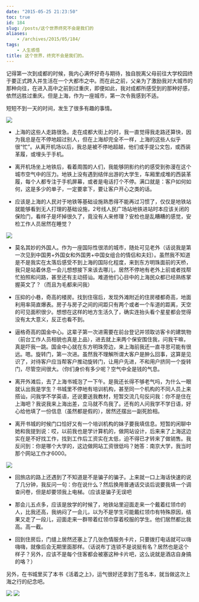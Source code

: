 ```yaml
---
date: "2015-05-25 21:23:50"
toc: true
id: 184
slug: /posts/这个世界终究不会是我们的
aliases:
    - /archives/2015/05/184/
tags:
    - 人生感悟
title: 这个世界，终究不会是我们的。
---
```


记得第一次到成都的时候，我内心满怀好奇与期待，独自脱离父母前往大学校园终于要正式跨入并生活在一个大都市之中。而在此之前，父亲为了激励我对大城市的那种向往，在进入高中之前到过重庆，即便如此，我对成都所感受到的那种好感，依然远胜过重庆。但是上海，作为一座城市，第一次令我感到不适。

短短不到一天的时间，发生了很多有趣的事情。

<!-- more -->

![](/images/posts/184/1.jpeg)

* 上海的这些人走路很急。走在成都大街上的时，我一直觉得我走路还算快，因为我总是在不停地超过别人，但在上海却完全不一样，上海的这些人似乎很“忙”。从离开机场以后，我总是被不停地超越，他们或手提公文包，或西装革履，或埋头于手机。

* 离开机场坐上地铁后，看着周围的人们，我能够阴影约约的感受到弥漫在这个城市空气中的压力。地铁上没有遇到结伴出游的大学生，车厢里成堆的西装革履，每个人都专注于手机屏幕，或者是电话打个不停。满口就是：客户如何如何，这是多少的单子，一定要拿下，要让客户开心之类的话。

* 应该是上海的人民对于地铁等基础设施熟悉得不能再过习惯了，仅仅是地铁站就能够看到无人打理的基础设施，2号线人民广场站地铁进站时本应该关闭的保险门，看样子是坏掉很久了，竟没有人来修理？安检也是乱糟糟的感觉，安检工作人员居然在睡觉？

![](/images/posts/184/2.jpeg)

* 莫名其妙的外国人。作为一座国际性很浓的城市，随处可见老外（话说我是第一次见到中国男+外国女和外国男+中国女组合的情侣和夫妇）。虽然我不知道是不是我实在太落后感受不到上海的国际化程度，来到东方明珠面前的天桥，我只是站着休息一会儿想想接下来该去哪儿，居然不停地有老外上前或者找帮忙拍照和问路，甚至还有主动搭讪。难道他们心目中的上海民众都已经熟练掌握英文了？（而且为毛都来问我）

* 压抑的小巷，奇高的楼房。找到住宿后，发现外滩附近的住房楼都奇高，地面利用率简直爆表。房子与房子之间的间距只有两个或者一个车道的距离，天空的可见面积很少。想想在这样的地方生活久了，确实连抬头看个星星都会觉得没有太大意义，反正也看不到。

* 逼格奇高的国金中心。这辈子第一次进需要在前台登记并领取访客卡的建筑物（前台工作人员相貌也真是上品），进去就上来两个保安围住我，问我干嘛，真是吓我一跳。国金中心就在东方明珠旁边，来上海前我还一直寻思可能有很远。嗯。旋转门，第一次进。虽然我不理解所谓大客户是肿么回事，这算是见识了，对待客户应当帮客户推动旋转门，让用户先进，不和用户挤同一个旋转门，尽管空间很大。（你们身价有多少呢？空气中全是钱的气息。

* 离开外滩后，去了上海书城泡了一下午。是我还长得不够老气吗，为什么一眼就认出我是学生？书城里不停地有培训机构，甚至同一个机构的不同人员上来搭讪，问我学不学英语，还说要送我教材，短暂交流几句反问我：你不是住在上海吧？我说我来上海出差，立马就不鸟我了。还有的人问我学不学日语，好心给他填了一份信息（虽然都是假的），居然还摆出一副死脸相。

* 离开书城的时候门口恰好又有一个培训机构的妹子要我填信息。短暂的闲聊中她和我提到说：哎，以前我也是学计算机的，做网站设计，后来来了上海这边实在是不好找工作，找到工作后工资实在太低，迫不得已才转来了做销售。我反问到：你是哪个大学的，这边做网站工资很低吗？她答：南京大学，我当时那个网站工作才6000。

![](/images/posts/184/5.jpeg)

* 回旅店的路上还遇到了不知道是不是骗子的骗子。上来就一口上海话快速的说了几分钟，我反问一句：你在说什么？然后换用普通话交谈后说要我填一个调查问卷，但是却要领我上电梯。（应该是骗子无误吧

* 那会儿五点多，应该是放学的时候了，地铁站里迎面走来一个戴着红领巾的人，比我还高，我纳闷了一会儿，以为不是学生可能戴红领巾有特殊原因，结果又走了一段儿，迎面走来一群带着红领巾穿着校服的学生。他们居然都比我高。高一截。

* 回到住房后，门缝上居然还塞上了几张色情服务卡片，只要拨打电话就可以嗨嗨嗨，就像后会无期里面那样。（话说布丁连锁不是说挺有名？居然也是这个样子？另外，应该不是每个住客都会被塞这种卡片吧，这么说就是酒店自身搞的咯？）

另外，在书城里买了本书《活着之上》，运气很好还拿到了签名本，就当做这次上海之行的纪念吧。

![](/images/posts/184/3.jpeg)
![](/images/posts/184/4.jpeg)